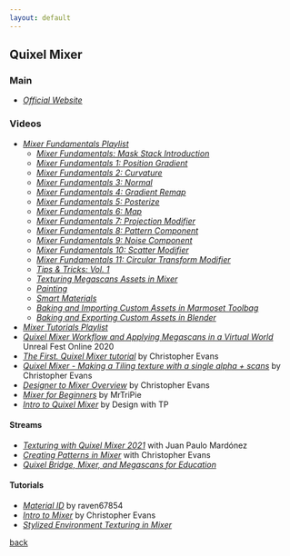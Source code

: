 ```yaml
---
layout: default
---
```


## Quixel Mixer

### Main

* _[Official Website](https://quixel.com/mixer)_

### Videos

* _[Mixer Fundamentals Playlist](https://www.youtube.com/playlist?list=PL5uQePynMSiIBiK4K4LWrKLZKecoUbCVW)_
  * _[Mixer Fundamentals: Mask Stack Introduction](https://www.youtube.com/watch?v=Eh-lL-iPNe0)_
  * _[Mixer Fundamentals 1: Position Gradient](https://www.youtube.com/watch?v=5JhJs_A59hk)_
  * _[Mixer Fundamentals 2: Curvature](https://www.youtube.com/watch?v=GASxwwtSh5g)_
  * _[Mixer Fundamentals 3: Normal](https://www.youtube.com/watch?v=jitWW_PBdF8)_
  * _[Mixer Fundamentals 4: Gradient Remap](https://www.youtube.com/watch?v=6uJxUaFrwRM)_
  * _[Mixer Fundamentals 5: Posterize](https://www.youtube.com/watch?v=v5Td4eKUb4I)_
  * _[Mixer Fundamentals 6: Map](https://www.youtube.com/watch?v=PMspdbSheNI)_
  * _[Mixer Fundamentals 7: Projection Modifier](https://www.youtube.com/watch?v=C63K77TFzm0)_
  * _[Mixer Fundamentals 8: Pattern Component](https://www.youtube.com/watch?v=fwgKOEKxoMs)_
  * _[Mixer Fundamentals 9: Noise Component](https://www.youtube.com/watch?v=LHN22gXjweA)_
  * _[Mixer Fundamentals 10: Scatter Modifier](https://www.youtube.com/watch?v=3sBnzGGjzIM)_
  * _[Mixer Fundamentals 11: Circular Transform Modifier](https://www.youtube.com/watch?v=7bbqaLP_cpc)_
  * _[Tips & Tricks: Vol. 1](https://www.youtube.com/watch?v=sx_NP7-qMPY)_
  * _[Texturing Megascans Assets in Mixer](https://www.youtube.com/watch?v=8XEOdlGC5yw)_
  * _[Painting](https://www.youtube.com/watch?v=Yt78oTprWjY)_
  * _[Smart Materials](https://www.youtube.com/watch?v=9pFjAlU2gQw)_
  * _[Baking and Importing Custom Assets in Marmoset Toolbag](https://www.youtube.com/watch?v=jJLT92q8CrM)_
  * _[Baking and Exporting Custom Assets in Blender](https://www.youtube.com/watch?v=dmoy1p9z8vY)_
* _[Mixer Tutorials Playlist](https://www.youtube.com/playlist?list=PL5uQePynMSiJrymVHla6-JOHqV-aPIS83)_
* _[Quixel Mixer Workflow and Applying Megascans in a Virtual World](https://www.youtube.com/watch?v=2C70BkLMDFQ)_ Unreal Fest Online 2020
* _[The First. Quixel Mixer tutorial](https://www.youtube.com/watch?v=4RO376gp9js)_ by Christopher Evans
* _[Quixel Mixer - Making a Tiling texture with a single alpha + scans](https://www.youtube.com/watch?v=7Pb0uDnvemE)_ by Christopher Evans
* _[Designer to Mixer Overview](https://www.youtube.com/watch?v=fy5gBeoR7b8)_ by Christopher Evans
* _[Mixer for Beginners](https://www.youtube.com/playlist?list=PL-9J73Ce8dmHMNJt6lJRt3hvN6fdrFllY)_ by MrTriPie
* _[Intro to Quixel Mixer](https://www.youtube.com/playlist?list=PL-T0P8fE0hYrd4V4ctqJECMyHKCOhGC4y)_ by Design with TP

#### Streams

* _[Texturing with Quixel Mixer 2021](https://www.youtube.com/watch?v=v_uycRcLU9w)_ with Juan Paulo Mardónez
* _[Creating Patterns in Mixer](https://www.youtube.com/watch?v=psYSC6kUchg)_ with Christopher Evans
* _[Quixel Bridge, Mixer, and Megascans for Education](https://www.twitch.tv/videos/608219528)_

#### Tutorials

* _[Material ID](https://www.youtube.com/watch?v=7CqsGImwFHk)_ by raven67854
* _[Intro to Mixer](https://evansart.artstation.com/projects/2xgv9Y?album_id=915999)_ by Christopher Evans
* _[Stylized Environment Texturing in Mixer](https://www.youtube.com/watch?v=kg4YFS6b0ek)_

[back](../)
